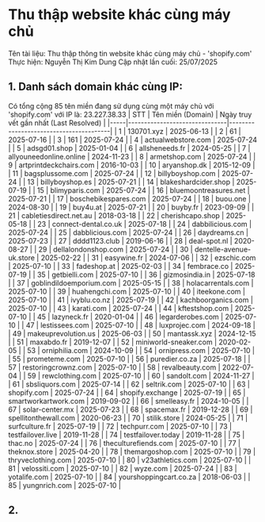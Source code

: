 # Thu thập website khác cùng máy chủ
Tên tài liệu: Thu thập thông tin website khác cùng máy chủ - 'shopify.com' Thực hiện: Nguyễn Thị Kim Dung Cập nhật lần cuối: 25/07/2025
## 1. Danh sách domain khác cùng IP:
Có tổng cộng 85 tên miền đang sử dụng cùng một máy chủ với 'shopify.com' với IP là: 23.227.38.33 
| STT | Tên miền (Domain)             | Ngày truy vết gần nhất (Last Resolved) |
|-----|-------------------------------|----------------------------------------|
| 1   | 130701.xyz                    | 2025-06-13                             |
| 2   | 61                            | 2025-07-16                             |
| 3   | 161                           | 2025-07-24                             |
| 4   | actualwebstore.com           | 2025-07-24                             |
| 5   | adsgd01.shop                 | 2025-01-04                             |
| 6   | allsheneeds.fr               | 2024-05-25                             |
| 7   | allyouneedonline.online      | 2024-11-23                             |
| 8   | armetshop.com                | 2025-07-24                             |
| 9   | artprintdeckchairs.com      | 2016-10-03                             |
| 10  | aryanshop.dk                 | 2015-12-09                             |
| 11  | bagsplussome.com             | 2025-07-24                             |
| 12  | billyboyshop.com             | 2025-07-24                             |
| 13  | billyboyshop.es              | 2025-07-21                             |
| 14  | blakeshardcider.shop        | 2025-07-19                             |
| 15  | blimyparis.com               | 2025-07-24                             |
| 16  | bluemoontreasures.net       | 2025-07-21                             |
| 17  | boschebikespares.com        | 2025-07-24                             |
| 18  | buou.one                     | 2024-08-30                             |
| 19  | buy4u.at                     | 2025-07-21                             |
| 20  | buyby.fr                     | 2023-09-09                             |
| 21  | cabletiesdirect.net.au      | 2018-03-18                             |
| 22  | cherishcapo.shop            | 2025-05-18                             |
| 23  | connect-dental.co.uk        | 2025-07-18                             |
| 24  | dabbilicious.com            | 2025-07-24                             |
| 25  | dabblicious.com             | 2025-07-24                             |
| 26  | daydreams.cn                 | 2025-07-23                             |
| 27  | dddd1123.club               | 2019-06-16                             |
| 28  | deal-spot.nl                | 2020-08-27                             |
| 29  | dellalondonshop.com         | 2025-07-24                             |
| 30  | dentelle-avenue-uk.store    | 2025-02-22                             |
| 31  | easywine.fr                 | 2024-07-06                             |
| 32  | ezschic.com                 | 2025-07-10                             |
| 33  | fadeshop.at                 | 2025-02-03                             |
| 34  | fembrace.co                 | 2025-07-19                             |
| 35  | getbielli.com               | 2025-07-10                             |
| 36  | gizmosindia.in              | 2025-07-18                             |
| 37  | goblindildoemporium.com     | 2025-05-15                             |
| 38  | holacarrentals.com          | 2025-07-10                             |
| 39  | huahengchi.com              | 2025-07-10                             |
| 40  | iteekone.com                | 2025-07-10                             |
| 41  | ivyblu.co.nz                | 2025-07-19                             |
| 42  | kachboorganics.com          | 2025-07-10                             |
| 43  | karati.com                  | 2025-07-24                             |
| 44  | kftestshop.com              | 2025-07-10                             |
| 45  | lazyneck.fr                 | 2020-01-04                             |
| 46  | legarderobes.com            | 2025-07-10                             |
| 47  | lestissees.com              | 2025-07-10                             |
| 48  | luxprojec.com               | 2024-09-18                             |
| 49  | makeuprevolution.us         | 2025-06-03                             |
| 50  | mantassk.xyz                | 2024-12-15                             |
| 51  | maxabdo.fr                  | 2019-12-07                             |
| 52  | miniworld-sneaker.com       | 2020-02-05                             |
| 53  | orniphilia.com              | 2024-10-09                             |
| 54  | ornipress.com               | 2025-07-10                             |
| 55  | prometeme.com               | 2025-07-10                             |
| 56  | puredier.co.za              | 2025-07-18                             |
| 57  | restoringcrownz.com         | 2025-07-10                             |
| 58  | revalbeauty.com             | 2022-07-04                             |
| 59  | rewclothing.com             | 2025-07-10                             |
| 60  | sandolt.com                 | 2024-11-27                             |
| 61  | sbsliquors.com              | 2025-07-14                             |
| 62  | seltrik.com                 | 2025-07-10                             |
| 63  | shopify.com                 | 2025-07-24                             |
| 64  | shopify.exchange           | 2025-07-19                             |
| 65  | smartworkartwork.com        | 2019-09-02                             |
| 66  | smelleasy.fr               | 2024-10-05                             |
| 67  | solar-center.mx            | 2025-07-23                             |
| 68  | spacemax.fr                | 2019-12-28                             |
| 69  | spellitonthewall.com        | 2020-06-23                             |
| 70  | stilik.store               | 2024-05-25                             |
| 71  | surfculture.fr             | 2025-07-19                             |
| 72  | techpurr.com               | 2025-07-10                             |
| 73  | testfailover.live          | 2019-11-28                             |
| 74  | testfailover.today         | 2019-11-28                             |
| 75  | thac.no                    | 2025-07-24                             |
| 76  | theculturefiends.com       | 2025-07-10                             |
| 77  | theknox.store              | 2025-04-20                             |
| 78  | themargoshop.com           | 2025-07-10                             |
| 79  | thryveclothing.com         | 2025-07-10                             |
| 80  | v23athletics.com           | 2025-07-10                             |
| 81  | velossiti.com              | 2025-07-10                             |
| 82  | wyze.com                   | 2025-07-24                             |
| 83  | yotalife.com               | 2025-07-10                             |
| 84  | yourshoppingcart.co.za     | 2018-06-03                             |
| 85  | yungnrich.com              | 2025-07-10                             |
## 2. 
